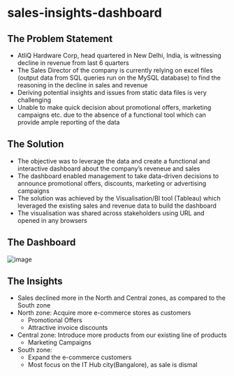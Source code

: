 # sales-insights-dashboard
## The Problem Statement
+ AtliQ Hardware Corp, head quartered in New Delhi, India, is witnessing decline in revenue from last 6 quarters
+ The Sales Director of the company is currently relying on excel files (output data from SQL queries run on the MySQL database) to find the reasoning in the  decline in sales and revenue
+ Deriving potential insights and issues from static data files is very challenging
+ Unable to make quick decision about promotional offers, marketing campaigns etc. due to the absence of a functional tool which can provide ample reporting of the data



## The Solution
+ The objective was to leverage the data and create a functional and interactive dashboard about the company’s reveneue and sales
+ The dashboard enabled management to take data-driven decisions to announce promotional offers, discounts, marketing or advertising campaigns
+ The solution was achieved by the Visualisation/BI tool (Tableau) which leveraged the existing sales and revenue data to build the dashboard
+ The visualisation was shared across stakeholders using URL and opened in any browsers



## The Dashboard
![image](https://user-images.githubusercontent.com/68189556/217918399-edc4fcee-33f1-4df3-ae28-12994ab3ac91.png)


## The Insights
+ Sales declined more in the North and Central zones, as compared to the South zone
+ North zone: Acquire more e-commerce stores as customers
  - Promotional Offers
  - Attractive invoice discounts
+ Central zone: Introduce more products from our existing line of products
  - Marketing Campaigns
+ South zone: 
  - Expand the e-commerce customers
  - Most focus on the IT Hub city(Bangalore), as sale is dismal

